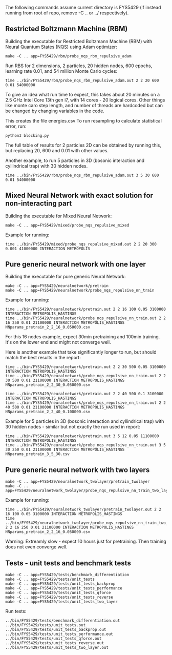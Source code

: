 

The following commands assume current directory is FYS5429 (if instead running from root of repo, remove -C .. or ../ respectively).

## Restricted Boltzmann Machine (RBM)

Building the executable for Restricted Boltzmann Machine (RBM) with Neural Quantum States (NQS) using Adam optimizer:
```
make -C .. app=FYS5429/rbm/probe_nqs_rbm_repulsive_adam
```

Run RBS for 2 dimensions, 2 particles, 20 hidden nodes, 600 epochs, learning rate 0.01, and 54 million Monte Carlo cycles:
```
time ../bin/FYS5429/rbm/probe_nqs_rbm_repulsive_adam.out 2 2 20 600 0.01 54000000
```
To give an idea what run time to expect, this takes about 20 minutes on a 2.5 GHz Intel Core 13th gen i7, with 14 cores - 20 logical cores.
Other things like monte caro step length, and number of threads are hardcoded but can be changed by changing variables in the code.

This creates the file energies.csv
To run resampling to calculate statistical error, run:
```
python3 blocking.py
```

The full table of results for 2 particles 2D can be obtained by running this, but replacing 20, 600 and 0.01 with other values. 

Another example, to run 5 particles in 3D (bosonic interaction and cyllindrical trap) with 30 hidden nodes.
```
time ../bin/FYS5429/rbm/probe_nqs_rbm_repulsive_adam.out 3 5 30 600 0.01 54000000
```

## Mixed Neural Network with exact solution for non-interacting part

Building the executable for Mixed Neural Network:
```
make -C .. app=FYS5429/mixed/probe_nqs_repulsive_mixed
```

Example for running:
```
time ../bin/FYS5429/mixed/probe_nqs_repulsive_mixed.out 2 2 20 300 0.001 41000000 INTERACTION METROPOLIS
```

## Pure generic neural network with one layer

Building the executable for pure generic Neural Network:
```
make -C .. app=FYS5429/neuralnetwork/pretrain
make -C .. app=FYS5429/neuralnetwork/probe_nqs_repulsive_nn_train
```

Example for running:
```
time ../bin/FYS5429/neuralnetwork/pretrain.out 2 2 16 100 0.05 3100000 INTERACTION METROPOLIS_HASTINGS
time ../bin/FYS5429/neuralnetwork/probe_nqs_repulsive_nn_train.out 2 2 16 250 0.01 21100000 INTERACTION METROPOLIS_HASTINGS NNparams_pretrain_2_2_16_0.050000.csv
```
For this 16 nodes example, expect 30min pretraining and 100min training. It's on the lower end and might not converge well.

Here is another example that take significantly longer to run, but should match the best results in the report:
```
time ../bin/FYS5429/neuralnetwork/pretrain.out 2 2 30 500 0.05 3100000 INTERACTION METROPOLIS_HASTINGS
time ../bin/FYS5429/neuralnetwork/probe_nqs_repulsive_nn_train.out 2 2 30 500 0.01 21100000 INTERACTION METROPOLIS_HASTINGS NNparams_pretrain_2_2_30_0.050000.csv
```

```
time ../bin/FYS5429/neuralnetwork/pretrain.out 2 2 40 500 0.1 3100000 INTERACTION METROPOLIS_HASTINGS
time ../bin/FYS5429/neuralnetwork/probe_nqs_repulsive_nn_train.out 2 2 40 500 0.01 21100000 INTERACTION METROPOLIS_HASTINGS NNparams_pretrain_2_2_40_0.100000.csv
```

Example for 5 particles in 3D (bosonic interaction and cyllindrical trap) with 30 hidden nodes - similar but not exactly the run used in report:
```
time ../bin/FYS5429/neuralnetwork/pretrain.out 3 5 12 0.05 11100000 INTERACTION METROPOLIS_HASTINGS
time ../bin/FYS5429/neuralnetwork/probe_nqs_repulsive_nn_train.out 3 5 30 250 0.01 21100000 INTERACTION METROPOLIS_HASTINGS NNparams_pretrain_3_5_30.csv
```

## Pure generic neural network with two layers
```
make -C .. app=FYS5429/neuralnetwork_twolayer/pretrain_twolayer
make -C .. app=FYS5429/neuralnetwork_twolayer/probe_nqs_repulsive_nn_train_two_layer
```
Example for running:
```
time ../bin/FYS5429/neuralnetwork_twolayer/pretrain_twolayer.out 2 2 16 100 0.05 3100000 INTERACTION METROPOLIS_HASTINGS
time ../bin/FYS5429/neuralnetwork_twolayer/probe_nqs_repulsive_nn_train_two_layer.out 2 2 16 250 0.01 21100000 INTERACTION METROPOLIS_HASTINGS NNparams_pretrain_2_2_16_0.050000.csv
```
Warning: Extreamly slow - expect 10 hours just for pretraining. Then training does not even converge well.


## Tests - unit tests and benchmark tests
```
make -C .. app=FYS5429/tests/benchmark_differentiation
make -C .. app=FYS5429/tests/unit_tests
make -C .. app=FYS5429/tests/unit_tests_backprop
make -C .. app=FYS5429/tests/unit_tests_performance
make -C .. app=FYS5429/tests/unit_tests_qforce
make -C .. app=FYS5429/tests/unit_tests_reverse
make -C .. app=FYS5429/tests/unit_tests_two_layer
```

Run tests:
```
../bin/FYS5429/tests/benchmark_differentiation.out
../bin/FYS5429/tests/unit_tests.out
../bin/FYS5429/tests/unit_tests_backprop.out
../bin/FYS5429/tests/unit_tests_performance.out
../bin/FYS5429/tests/unit_tests_qforce.out
../bin/FYS5429/tests/unit_tests_reverse.out
../bin/FYS5429/tests/unit_tests_two_layer.out
```
